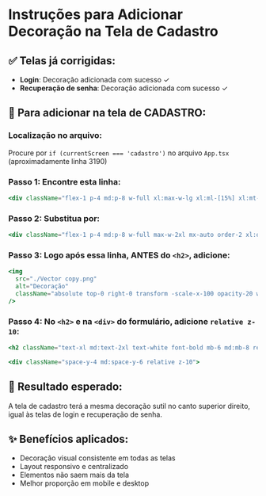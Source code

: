 # Instruções para Adicionar Decoração na Tela de Cadastro

## ✅ Telas já corrigidas:
- **Login**: Decoração adicionada com sucesso ✓
- **Recuperação de senha**: Decoração adicionada com sucesso ✓

## 📝 Para adicionar na tela de CADASTRO:

### Localização no arquivo:
Procure por `if (currentScreen === 'cadastro')` no arquivo `App.tsx` (aproximadamente linha 3190)

### Passo 1: Encontre esta linha:
```jsx
<div className="flex-1 p-4 md:p-8 w-full xl:max-w-lg xl:ml-[15%] xl:mt-[10%]  order-2 xl:order-1">
```

### Passo 2: Substitua por:
```jsx
<div className="flex-1 p-4 md:p-8 w-full max-w-2xl mx-auto order-2 xl:order-1 flex flex-col justify-center relative overflow-hidden">
```

### Passo 3: Logo após essa linha, ANTES do `<h2>`, adicione:
```jsx
<img
  src="./Vector copy.png"
  alt="Decoração"
  className="absolute top-0 right-0 transform -scale-x-100 opacity-20 w-64 h-auto pointer-events-none"
/>
```

### Passo 4: No `<h2>` e na `<div>` do formulário, adicione `relative z-10`:
```jsx
<h2 className="text-xl md:text-2xl text-white font-bold mb-6 md:mb-8 relative z-10">Cadastro</h2>

<div className="space-y-4 md:space-y-6 relative z-10">
```

## 🎨 Resultado esperado:
A tela de cadastro terá a mesma decoração sutil no canto superior direito, igual às telas de login e recuperação de senha.

## ✨ Benefícios aplicados:
- Decoração visual consistente em todas as telas
- Layout responsivo e centralizado
- Elementos não saem mais da tela
- Melhor proporção em mobile e desktop
